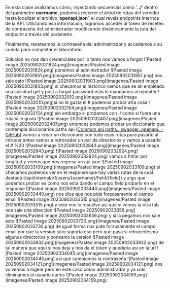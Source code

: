 En esta clase analizamos cómo, inyectando secuencias como ‘**../**‘ dentro del parámetro **username**, podemos recorrer el árbol de rutas del servidor hasta localizar el archivo ‘**openapi.json**‘, el cual revela endpoints internos de la API. Utilizando esa información, logramos acceder al token de reseteo de contraseña del administrador modificando dinámicamente la ruta del endpoint a través del parámetro.

Finalmente, reseteamos la contraseña del administrador y accedemos a su cuenta para completar el laboratorio.

Solucion
no nos dan credenciales por lo tanto nos vamos a forgot
![Pasted image 20250902031824.png](imagenes/Pasted image 20250902031824.png)
ponemos al administrador
![Pasted image 20250902031851.png](imagenes/Pasted image 20250902031851.png)
nos sale esto
![Pasted image 20250902031903.png](imagenes/Pasted image 20250902031903.png)
si checamos el historico vemos que se ah empleado una solicitud get y post a forgot password esto lo mandamos al repeater
![Pasted image 20250902032010.png](imagenes/Pasted image 20250902032010.png)si no le gusta el # podemos probar otra cosa
![Pasted image 20250902032154.png](imagenes/Pasted image 20250902032154.png)
sin embargo si probamos con ./ como si fuera una ruta si le gusta
![Pasted image 20250902032407.png](imagenes/Pasted image 20250902032407.png)
entonces podemos probar un diccionario que contempla diccionarios paths api ([Common api paths.. swagger..openapi.. · GitHub](https://gist.github.com/rodnt/250dd33af97d228cc94cd11504abef06))
vamos a crear un diccionario con todo esas rutas para pasarlo al intruder
antes vamos a retroceder un par de directorios y vamos a pasarle el # %23
![Pasted image 20250902032843.png](imagenes/Pasted image 20250902032843.png)
![Pasted image 20250902032924.png](imagenes/Pasted image 20250902032924.png)
vamos a filtrar por longitud y vemos que nos regresa un api.json
![Pasted image 20250902033109.png](imagenes/Pasted image 20250902033109.png)
si checamos podemos ver en el response que hay varias rutas
de la cual destaca (/api/internal/v1/users/{username}/field/{field})
y algo que podemos probar es como nos esta dando el campo field probarlo en el response
![Pasted image 20250902033440.png](imagenes/Pasted image 20250902033440.png)
nos dice que nos pide forzosamente el campo email
![Pasted image 20250902033515.png](imagenes/Pasted image 20250902033515.png)
y este nos lo resuelve
asi que si vemos la otra tab nos sale una direccion
![Pasted image 20250902033656.png](imagenes/Pasted image 20250902033656.png)
y si la pegamos nos sale esto
![Pasted image 20250902033730.png](imagenes/Pasted image 20250902033730.png)
de igual forma nos pide forzosamente el campo email por que la version solo soporta eso
pero que pasa si retrocedesmo algunos directorios y ponesmo la version
![Pasted image 20250902033932.png](imagenes/Pasted image 20250902033932.png)
de tal manera que aqui si nos deja y nos da el token
y quedaria asi en la url
![Pasted image 20250902034045.png](imagenes/Pasted image 20250902034045.png)
asi que cambiamos la contraseña
![Pasted image 20250902034121.png](imagenes/Pasted image 20250902034121.png)
nos volvemos a logear pero en este caso como administrador y ya solo eliminamos al usuario carlos
![Pasted image 20250902034159.png](imagenes/Pasted image 20250902034159.png)



